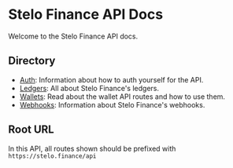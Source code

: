 # Stelo Finance API Docs
Welcome to the Stelo Finance API docs.

## Directory
- [Auth](./auth.md): Information about how to auth yourself for the API.
- [Ledgers](./ledgers.md): All about Stelo Finance's ledgers.
- [Wallets](./wallets.md): Read about the wallet API routes and how to use them.
- [Webhooks](./webhooks.md): Information about Stelo Finance's webhooks.

## Root URL
In this API, all routes shown should be prefixed with `https://stelo.finance/api`
